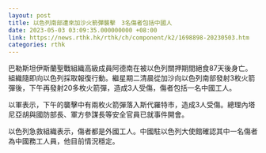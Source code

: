```yaml
---
layout: post
title: 以色列南部遭來加沙火箭彈襲擊　3名傷者包括中國人
date: 2023-05-03 03:09:35.000000000 +08:00
link: https://news.rthk.hk/rthk/ch/component/k2/1698898-20230503.htm
categories: rthk
---
```


巴勒斯坦伊斯蘭聖戰組織高級成員阿德南在被以色列關押期間絕食87天後身亡。組織隨即向以色列採取報復行動。繼星期二清晨從加沙向以色列南部發射3枚火箭彈後，下午再發射20多枚火箭彈，造成3人受傷，傷者包括一名中國工人。

以軍表示，下午的襲擊中有兩枚火箭彈落入斯代羅特市，造成3人受傷。總理內塔尼亞胡與國防部長、軍方參謀長等安全官員已就事件開會。

以色列急救組織表示，傷者都是外國工人。中國駐以色列大使館確認其中一名傷者為中國務工人員，他目前情況穩定。

